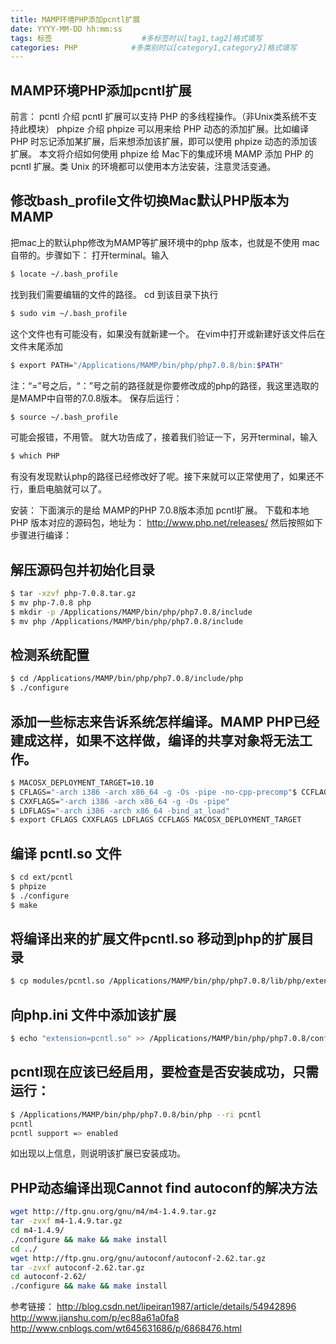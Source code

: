```yaml
---
title: MAMP环境PHP添加pcntl扩展
date: YYYY-MM-DD hh:mm:ss
tags: 标签                    #多标签时以[tag1,tag2]格式填写
categories: PHP            #多类别时以[category1,category2]格式填写
---
```


## MAMP环境PHP添加pcntl扩展

前言：
pcntl 介绍
pcntl 扩展可以支持 PHP 的多线程操作。（非Unix类系统不支持此模块）
phpize 介绍
phpize 可以用来给 PHP 动态的添加扩展。比如编译 PHP 时忘记添加某扩展，后来想添加该扩展，即可以使用 phpize 动态的添加该扩展。
本文将介绍如何使用 phpize 给 Mac下的集成环境 MAMP 添加 PHP 的 pcntl 扩展。类 Unix 的环境都可以使用本方法安装，注意灵活变通。

## 修改bash_profile文件切换Mac默认PHP版本为MAMP
把mac上的默认php修改为MAMP等扩展环境中的php 版本，也就是不使用 mac 自带的。步骤如下：
打开terminal。输入 
``` bash 
$ locate ~/.bash_profile 
```
找到我们需要编辑的文件的路径。
cd 到该目录下执行
``` bash 
$ sudo vim ~/.bash_profile
```
这个文件也有可能没有，如果没有就新建一个。
在vim中打开或新建好该文件后在文件末尾添加
``` bash
$ export PATH="/Applications/MAMP/bin/php/php7.0.8/bin:$PATH"
```
注：“=”号之后，“：”号之前的路径就是你要修改成的php的路径，我这里选取的是MAMP中自带的7.0.8版本。
保存后运行： 
``` bash
$ source ~/.bash_profile
```
可能会报错，不用管。
就大功告成了，接着我们验证一下，另开terminal，输入
``` bash 
$ which PHP
```
有没有发现默认php的路径已经修改好了呢。接下来就可以正常使用了，如果还不行，重启电脑就可以了。

安装：
下面演示的是给 MAMP的PHP 7.0.8版本添加 pcntl扩展。
下载和本地 PHP 版本对应的源码包，地址为：
http://www.php.net/releases/
然后按照如下步骤进行编译：
## 解压源码包并初始化目录
``` bash
$ tar -xzvf php-7.0.8.tar.gz
$ mv php-7.0.8 php
$ mkdir -p /Applications/MAMP/bin/php/php7.0.8/include
$ mv php /Applications/MAMP/bin/php/php7.0.8/include
```
## 检测系统配置
``` bash
$ cd /Applications/MAMP/bin/php/php7.0.8/include/php
$ ./configure
```
## 添加一些标志来告诉系统怎样编译。MAMP PHP已经建成这样，如果不这样做，编译的共享对象将无法工作。
``` bash
$ MACOSX_DEPLOYMENT_TARGET=10.10
$ CFLAGS="-arch i386 -arch x86_64 -g -Os -pipe -no-cpp-precomp"$ CCFLAGS="-arch i386 -arch x86_64 -g -Os -pipe"
$ CXXFLAGS="-arch i386 -arch x86_64 -g -Os -pipe"
$ LDFLAGS="-arch i386 -arch x86_64 -bind_at_load"
$ export CFLAGS CXXFLAGS LDFLAGS CCFLAGS MACOSX_DEPLOYMENT_TARGET
```
## 编译 pcntl.so 文件
``` bash
$ cd ext/pcntl
$ phpize
$ ./configure
$ make
```
## 将编译出来的扩展文件pcntl.so 移动到php的扩展目录
``` bash
$ cp modules/pcntl.so /Applications/MAMP/bin/php/php7.0.8/lib/php/extensions/no-debug-non-zts-20151012/   
```
## 向php.ini 文件中添加该扩展
``` bash
$ echo "extension=pcntl.so" >> /Applications/MAMP/bin/php/php7.0.8/conf/php.ini
```
## pcntl现在应该已经启用，要检查是否安装成功，只需运行：
``` bash
$ /Applications/MAMP/bin/php/php7.0.8/bin/php --ri pcntl
pcntl
pcntl support => enabled
```
如出现以上信息，则说明该扩展已安装成功。


## PHP动态编译出现Cannot find autoconf的解决方法 
``` bash
wget http://ftp.gnu.org/gnu/m4/m4-1.4.9.tar.gz
tar -zvxf m4-1.4.9.tar.gz
cd m4-1.4.9/
./configure && make && make install
cd ../
wget http://ftp.gnu.org/gnu/autoconf/autoconf-2.62.tar.gz
tar -zvxf autoconf-2.62.tar.gz
cd autoconf-2.62/
./configure && make && make install
```
参考链接：
http://blog.csdn.net/lipeiran1987/article/details/54942896
http://www.jianshu.com/p/ec88a61a0fa8
http://www.cnblogs.com/wt645631686/p/6868476.html

